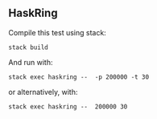 HaskRing
--------

Compile this test using stack:

`stack build`

And run with:

`stack exec haskring --  -p 200000 -t 30`

or alternatively, with:

`stack exec haskring --  200000 30`